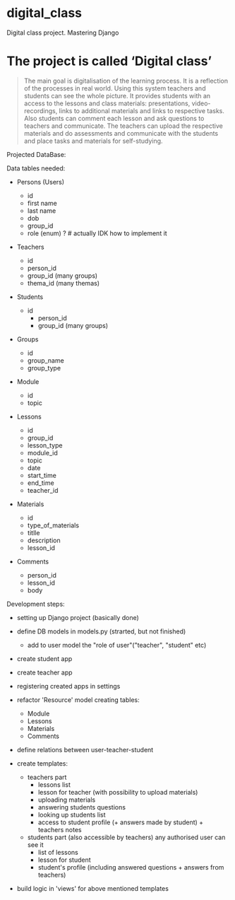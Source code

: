 # digital_class
Digital class project. Mastering Django

# The project is called ‘Digital class’
> The main goal is digitalisation of the learning process. It is a reflection of the processes in real world. Using this system teachers and students can see the whole picture.
It provides students with an access to the lessons and class materials: presentations, video-recordings, links to additional materials and links to respective tasks. Also students can comment each lesson and ask questions to teachers and communicate.
The teachers can upload the respective materials and do assessments and communicate with the students and place tasks and materials for self-studying.

Projected DataBase: 

Data tables needed:
- Persons (Users)
	- id
	- first name
	- last name
	- dob
	- group_id
	- role (enum) ? # actually IDK how to implement it

- Teachers
	- id
	- person_id
	- group_id (many groups)
	- thema_id (many themas)

- Students
  - id
	- person_id
	- group_id (many groups)

- Groups
	- id
	- group_name
	- group_type

- Module
	- id
	- topic

- Lessons
	- id
	- group_id
	- lesson_type
	- module_id
	- topic
	- date
	- start_time
	- end_time
	- teacher_id

- Materials
	- id
	- type_of_materials
	- titlle
	- description
	- lesson_id

- Comments
	- person_id
	- lesson_id
	- body

Development steps: 
- setting up Django project (basically done)
- define DB models in models.py (strarted, but not finished)
	- add to user model the "role of user"("teacher", "student" etc)
- create student app
- create teacher app
- registering created apps in settings

- refactor 'Resource' model creating tables:
	- Module
	- Lessons
	- Materials
	- Comments

- define relations between user-teacher-student 

- create templates:
	- teachers part
		- lessons list
		- lesson for teacher (with possibility to upload materials)
		- uploading materials
		- answering students questions
		- looking up students list 
		- access to student profile (+ answers made by student) + teachers notes
	- students part (also accessible by teachers) any authorised user can see it
		- list of lessons
		- lesson for student
		- student's profile (including answered questions + answers from teachers)

- build logic in 'views' for above mentioned templates

